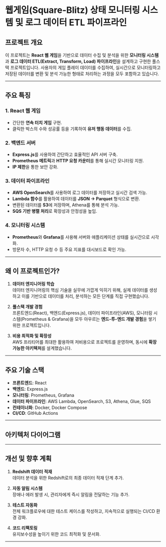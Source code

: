 # 웹게임(Square-Blitz) 상태 모니터링 시스템 및 로그 데이터 ETL 파이프라인

## 프로젝트 개요

이 프로젝트는 **React 웹 게임**을 기반으로 데이터 수집 및 분석을 위한 **모니터링 시스템**과 **로그 데이터 ETL(Extract, Transform, Load) 파이프라인**을 설계하고 구현한 풀스택 프로젝트입니다. 사용자의 게임 플레이 데이터를 수집하여, 실시간으로 모니터링하고 저장된 데이터를 변환 및 분석 가능한 형태로 처리하는 과정을 모두 포함하고 있습니다.

---

## 주요 특징

### 1. React 웹 게임
- 간단한 **연속 터치 게임** 구현.
- 클릭한 박스의 수와 성공률 등을 기록하여 **유저 행동 데이터**를 수집.

### 2. 백엔드 서버
- **Express.js**를 사용하여 간단하고 효율적인 API 서버 구축.
- **Prometheus 메트릭**과 **HTTP 요청 카운터**를 통해 실시간 모니터링 지원.
- **IP 제한**을 통한 보안 강화.

### 3. 데이터 파이프라인
- **AWS OpenSearch**를 사용하여 로그 데이터를 저장하고 실시간 검색 가능.
- **Lambda 함수**를 활용하여 데이터를 **JSON → Parquet** 형식으로 변환.
- 변환된 데이터를 **S3**에 저장하며, Athena를 통해 분석 가능.
- **SQS 기반 병렬 처리**로 확장성과 안정성을 높임.

### 4. 모니터링 시스템
- **Prometheus**와 **Grafana**를 사용해 서버와 애플리케이션 상태를 실시간으로 시각화.
- 방문자 수, HTTP 요청 수 등 주요 지표를 대시보드로 확인 가능.

---

## 왜 이 프로젝트인가?

1. **데이터 엔지니어링 학습**  
   데이터 엔지니어링의 핵심 기술을 실무에 가깝게 익히기 위해, 실제 데이터를 생성하고 이를 기반으로 데이터를 처리, 분석하는 모든 단계를 직접 구현했습니다.

2. **풀스택 개발 경험**  
   프론트엔드(React), 백엔드(Express.js), 데이터 파이프라인(AWS), 모니터링 시스템(Prometheus & Grafana)을 모두 아우르는 **엔드-투-엔드 개발 경험**을 쌓기 위한 프로젝트입니다.

3. **비용 최적화 및 확장성**  
   AWS 프리티어를 최대한 활용하여 저비용으로 프로젝트를 운영하며, 동시에 **확장 가능한 아키텍처**를 설계했습니다.

---

## 주요 기술 스택

- **프론트엔드**: React  
- **백엔드**: Express.js  
- **모니터링**: Prometheus, Grafana  
- **데이터 파이프라인**: AWS Lambda, OpenSearch, S3, Athena, Glue, SQS  
- **컨테이너화**: Docker, Docker Compose  
- **CI/CD**: GitHub Actions  

---

## 아키텍처 다이어그램



---

## 개선 및 향후 계획

1. **Redshift 데이터 적재**  
   데이터 분석을 위한 Redshift로의 최종 데이터 적재 단계 추가.

2. **자동 알림 시스템**  
   장애나 에러 발생 시, 관리자에게 즉시 알림을 전달하는 기능 추가.

3. **테스트 자동화**  
   전체 워크플로우에 대한 테스트 케이스를 작성하고, 지속적으로 실행되는 CI/CD 환경 강화.

4. **코드 리팩토링**  
   유지보수성을 높이기 위한 코드 최적화 및 문서화.

---
